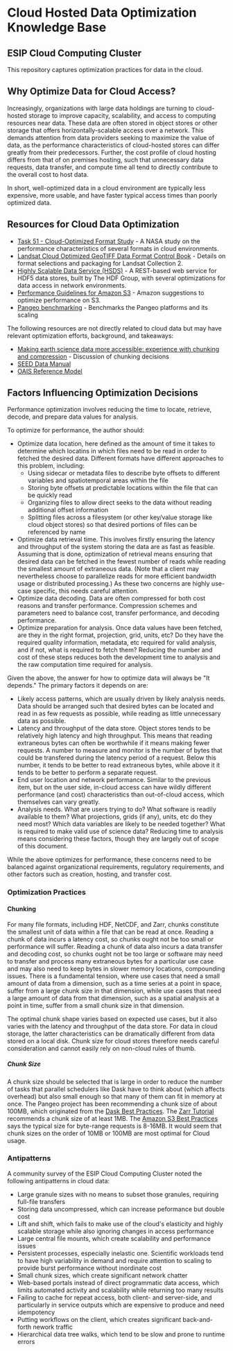 # Cloud Hosted Data Optimization Knowledge Base
## ESIP Cloud Computing Cluster

This repository captures optimization practices for data in the cloud.

## Why Optimize Data for Cloud Access?

Increasingly, organizations with large data holdings are turning to cloud-hosted
storage to improve capacity, scalability, and access to computing resources near
data.  These data are often stored in object stores or other storage that offers
horizontally-scalable access over a network.  This demands attention from data
providers seeking to maximize the value of data, as the performance
characteristics of cloud-hosted stores can differ greatly from their
predecessors.  Further, the cost profile of cloud hosting differs from that of
on premises hosting, such that unnecessary data requests, data transfer, and
compute time all tend to directly contribute to the overall cost to host data.

In short, well-optimized data in a cloud environment are typically less
expensive, more usable, and have faster typical access times than poorly optimized
data.

## Resources for Cloud Data Optimization

* [Task 51 - Cloud-Optimized Format
  Study](https://ntrs.nasa.gov/search.jsp?R=20200001178) - A NASA study on the
  performance characteristics of several formats in cloud environments.
* [Landsat Cloud Optimized GeoTIFF Data Format Control
  Book](https://www.usgs.gov/media/files/landsat-cloud-optimized-geotiff-data-format-control-book)  -
  Details on format selections and packaging for Landsat Collection 2.
* [Highly Scalable Data Service (HSDS)](https://github.com/HDFGroup/hsds) - A REST-based web service for HDF5 data stores, built by The HDF Group, with
  several optimizations for data access in network environments.
* [Performance Guidelines for Amazon S3](https://docs.aws.amazon.com/AmazonS3/latest/dev/optimizing-performance-guidelines.html) - Amazon suggestions to optimize performance on S3.
* [Pangeo benchmarking](https://github.com/pangeo-data/benchmarking) - Benchmarks the Pangeo platforms and its scaling

The following resources are not directly related to cloud data but may have relevant optimization efforts, background, and takeaways:

* [Making	earth	science	data	more	accessible: experience	with	chunking	and	compression](https://www.unidata.ucar.edu/presentations/Rew/ams-2013-rew-fixed.pdf) - Discussion of chunking decisions
* [SEED Data Manual](http://www.fdsn.org/pdf/SEEDManual_V2.4.pdf)
* [OAIS Reference Model](http://www.oais.info/)

## Factors Influencing Optimization Decisions

Performance optimization involves reducing the time to locate, retrieve, decode, and prepare data values for analysis.

To optimize for performance, the author should:

* Optimize data location, here defined as the amount of time it takes to determine which locatins in which files need to be read in order to fetched the desired data.  Different formats have different approaches to this problem, including:
  * Using sidecar or metadata files to describe byte offsets to different variables and spatiotemporal areas within the file
  * Storing byte offsets at predictable locations within the file that can be quickly read
  * Organizing files to allow direct seeks to the data without reading additional offset information
  * Splitting files across a filesystem (or other key/value storage like cloud object stores) so that desired portions of files can be referenced by name
* Optimize data retrieval time.  This involves firstly ensuring the latency and throughput of the system storing the data are as fast as feasible.  Assuming that is done, optimization of retrieval means ensuring that desired data can be fetched in the fewest number of reads while reading the smallest amount of extraneous data.  (Note that a client may nevertheless choose to parallelize reads for more efficient bandwidth usage or distributed processing.)  As these two concerns are highly use-case specific, this needs careful attention.
* Optimize data decoding.  Data are often compressed for both cost reasons and transfer performance.  Compression schemes and parameters need to balance cost, transfer performance, and decoding performance.
* Optimize preparation for analysis.  Once data values have been fetched, are they in the right format, projection, grid, units, etc?  Do they have the required quality information, metadata, etc required for valid analysis, and if not, what is required to fetch them?  Reducing the number and cost of these steps reduces both the development time to analysis and the raw computation time required for analysis.

Given the above, the answer for how to optimize data will always be "It depends."  The primary factors it depends on are:

* Likely access patterns, which are usually driven by likely analysis needs.  Data should be arranged such that desired bytes can be located and read in as few requests as possible, while reading as little unnecessary data as possible.
* Latency and throughput of the data store.  Object stores tends to be relatively high latency and high throughput.  This means that reading extraneous bytes can often be worthwhile if it means making fewer requests.  A number to measure and monitor is the number of bytes that could be transfered during the latency period of a request.  Below this number, it tends to be better to read extraneous bytes, while above it it tends to be better to perform a separate request.
* End user location and network performance.  Similar to the previous item, but on the user side, in-cloud access can have wildly different performance (and cost) characteristics than out-of-cloud access, which themselves can vary greatly.
* Analysis needs.  What are users trying to do?  What software is readily available to them?  What projections, grids (if any), units, etc do they need most?  Which data variables are likely to be needed together?  What is required to make valid use of science data?  Reducing time to analysis means considering these factors, though they are largely out of scope of this document.

While the above optimizes for performance, these concerns need to be balanced against organizational requirements, regulatory requirements, and other factors such as creation, hosting, and transfer cost.

### Optimization Practices

#### Chunking 

For many file formats, including HDF, NetCDF, and Zarr, chunks constitute the smallest unit of data within a file that can be read at once.  Reading a chunk of data incurs a latency cost, so chunks ought not be too small or performance will suffer.  Reading a chunk of data also incurs a data transfer and decoding cost, so chunks ought not be too large or software may need to transfer and process many extraneous bytes for a particular use case and may also need to keep bytes in slower memory locations, compounding issues.  There is a fundamental tension, where use cases that need a small amount of data from a dimension, such as a time series at a point in space, suffer from a large chunk size in that dimension, while use cases that need a large amount of data from that dimension, such as a spatial analysis at a point in time, suffer from a small chunk size in that dimension.

The optimal chunk shape varies based on expected use cases, but it also varies with the latency and throughput of the data store.  For data in cloud storage, the latter characteristics can be dramatically different from data stored on a local disk.  Chunk size for cloud stores therefore needs careful consideration and cannot easily rely on non-cloud rules of thumb.

##### Chunk Size 

A chunk size should be selected that is large in order to reduce the number of tasks that parallel schedulers like Dask have to think about (which affects overhead) but also small enough so that many of them can fit in memory at once. The Pangeo project has been recommending a chunk size of about 100MB, which originated from the [Dask Best Practices](https://docs.dask.org/en/latest/array-best-practices.html#select-a-good-chunk-size).  The [Zarr Tutorial](https://zarr.readthedocs.io/en/v2.0.0/tutorial.html#chunk-size-and-shape) recommends a chunk size of at least 1MB.   The [Amazon S3 Best Practices](https://docs.aws.amazon.com/AmazonS3/latest/dev/optimizing-performance-guidelines.html#optimizing-performance-guidelines-get-range) says the typical size for byte-range requests is 8-16MB. It would seem that chunk sizes on the order of 10MB or 100MB are most optimal for Cloud usage.

### Antipatterns

A community survey of the ESIP Cloud Computing Cluster noted the following antipatterns in cloud data:

* Large granule sizes with no means to subset those granules, requiring full-file transfers
* Storing data uncompressed, which can increase peformance but double cost
* Lift and shift, which fails to make use of the cloud's elasticity and highly scalable storage while also ignoring changes in access performance
* Large central file mounts, which create scalability and performance issues
* Persistent processes, especially inelastic one.  Scientific workloads tend to have high variability in demand and require attention to scaling to provide burst performance without inordinate cost
* Small chunk sizes, which create significant network chatter
* Web-based portals instead of direct programmatic data access, which limits automated activity and scalability while returning too many results
* Failing to cache for repeat access, both client- and server-side, and particularly in service outputs which are expensive to produce and need idempotency
* Putting workflows on the client, which creates significant back-and-forth nework traffic
* Hierarchical data tree walks, which tend to be slow and prone to runtime errors
